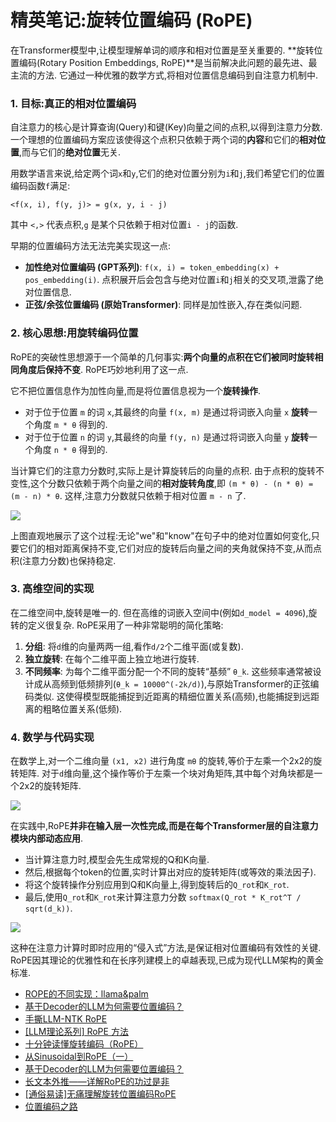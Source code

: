 # 精英笔记:旋转位置编码 (RoPE)

在Transformer模型中,让模型理解单词的顺序和相对位置是至关重要的. **旋转位置编码(Rotary Position Embeddings, RoPE)**是当前解决此问题的最先进、最主流的方法. 它通过一种优雅的数学方式,将相对位置信息编码到自注意力机制中.

### 1. 目标:真正的相对位置编码

自注意力的核心是计算查询(Query)和键(Key)向量之间的点积,以得到注意力分数. 一个理想的位置编码方案应该使得这个点积只依赖于两个词的**内容**和它们的**相对位置**,而与它们的**绝对位置**无关.

用数学语言来说,给定两个词`x`和`y`,它们的绝对位置分别为`i`和`j`,我们希望它们的位置编码函数`f`满足:

`<f(x, i), f(y, j)> = g(x, y, i - j)`

其中 `<,>` 代表点积,`g` 是某个只依赖于相对位置`i - j`的函数.

早期的位置编码方法无法完美实现这一点:

- **加性绝对位置编码 (GPT系列)**: `f(x, i) = token_embedding(x) + pos_embedding(i)`. 点积展开后会包含与绝对位置`i`和`j`相关的交叉项,泄露了绝对位置信息.
- **正弦/余弦位置编码 (原始Transformer)**: 同样是加性嵌入,存在类似问题.

### 2. 核心思想:用旋转编码位置

RoPE的突破性思想源于一个简单的几何事实:**两个向量的点积在它们被同时旋转相同角度后保持不变**. RoPE巧妙地利用了这一点.

它不把位置信息作为加性向量,而是将位置信息视为一个**旋转操作**.

- 对于位于位置 `m` 的词 `x`,其最终的向量 `f(x, m)` 是通过将词嵌入向量 `x` **旋转**一个角度 `m * θ` 得到的.
- 对于位于位置 `n` 的词 `y`,其最终的向量 `f(y, n)` 是通过将词嵌入向量 `y` **旋转**一个角度 `n * θ` 得到的.

当计算它们的注意力分数时,实际上是计算旋转后的向量的点积. 由于点积的旋转不变性,这个分数只依赖于两个向量之间的**相对旋转角度**,即 `(m * θ) - (n * θ) = (m - n) * θ`. 这样,注意力分数就只依赖于相对位置 `m - n` 了.

![](https://storage.googleapis.com/static.a-b-c/project-daedalus/L3-P32.png)



上图直观地展示了这个过程:无论"we"和"know"在句子中的绝对位置如何变化,只要它们的相对距离保持不变,它们对应的旋转后向量之间的夹角就保持不变,从而点积(注意力分数)也保持稳定.

### 3. 高维空间的实现

在二维空间中,旋转是唯一的. 但在高维的词嵌入空间中(例如`d_model = 4096`),旋转的定义很复杂. RoPE采用了一种非常聪明的简化策略:

1. **分组**: 将`d`维的向量两两一组,看作`d/2`个二维平面(或复数).
2. **独立旋转**: 在每个二维平面上独立地进行旋转.
3. **不同频率**: 为每个二维平面分配一个不同的旋转“基频” `θ_k`. 这些频率通常被设计成从高频到低频排列(`θ_k = 10000^(-2k/d)`),与原始Transformer的正弦编码类似. 这使得模型既能捕捉到近距离的精细位置关系(高频),也能捕捉到远距离的粗略位置关系(低频).

### 4. 数学与代码实现

在数学上,对一个二维向量 `(x1, x2)` 进行角度 `mθ` 的旋转,等价于左乘一个2x2的旋转矩阵. 对于`d`维向量,这个操作等价于左乘一个块对角矩阵,其中每个对角块都是一个2x2的旋转矩阵.

![](https.storage.googleapis.com/static.a-b-c/project-daedalus/L3-P34.png)

在实践中,RoPE**并非在输入层一次性完成,而是在每个Transformer层的自注意力模块内部动态应用**.

- 当计算注意力时,模型会先生成常规的Q和K向量.
- 然后,根据每个token的位置,实时计算出对应的旋转矩阵(或等效的乘法因子).
- 将这个旋转操作分别应用到Q和K向量上,得到旋转后的`Q_rot`和`K_rot`.
- 最后,使用`Q_rot`和`K_rot`来计算注意力分数 `softmax(Q_rot * K_rot^T / sqrt(d_k))`.

![](https://storage.googleapis.com/static.a-b-c/project-daedalus/L3-P35.png)

这种在注意力计算时即时应用的“侵入式”方法,是保证相对位置编码有效性的关键. RoPE因其理论的优雅性和在长序列建模上的卓越表现,已成为现代LLM架构的黄金标准.



- [ROPE的不同实现：llama&palm](https://zhuanlan.zhihu.com/p/627536105)
- [基于Decoder的LLM为何需要位置编码？](https://www.zhihu.com/question/640465759/answer/3411037696)
- [手撕LLM-NTK RoPE](https://zhuanlan.zhihu.com/p/702964625)
- [[LLM理论系列] RoPE 方法](https://zhuanlan.zhihu.com/p/20052942525)
- [十分钟读懂旋转编码（RoPE）](https://zhuanlan.zhihu.com/p/647109286)
- [从Sinusoidal到RoPE（一）](https://zhuanlan.zhihu.com/p/712276260)
- [基于Decoder的LLM为何需要位置编码？](https://kexue.fm/archives/10347)
- [长文本外推——详解RoPE的功过是非](https://zhuanlan.zhihu.com/p/14369935885)
- [[通俗易读]无痛理解旋转位置编码RoPE](https://zhuanlan.zhihu.com/p/8306958113)
- [位置编码之路](https://zhuanlan.zhihu.com/p/1894384438206505105)